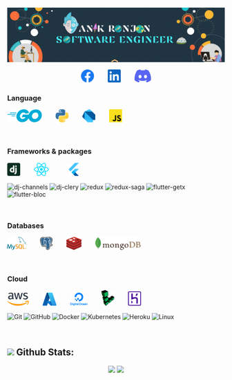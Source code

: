 [![](profile.gif)](https://github.com/AnikRonjon)


<p align="center">
    <a href="https://www.facebook.com/anikronjon.swe"></a><img src="vendor/facebook.svg" height="30px"></a>&emsp;&emsp;
    <a href="https://bd.linkedin.com/in/anikronjon"></a><img src="vendor/linkedin.svg" height="30px"></a>&emsp;&emsp;
    <a href="https://discord.com/users/Big%20Bull#7729"></a><img src="vendor/discord.svg" height="30px"></a>
</p>




### Language
<img src="vendor/go.svg" height="30">&emsp;&emsp;
<img src="vendor/python.svg" height="30">&emsp;&emsp;
<img src="vendor/dart.svg" height="30">&emsp;&emsp;
<img src="vendor/javascript.svg" height="30">&emsp;&emsp;


<br>

### Frameworks & packages
<img src="vendor/django-icon.svg" height="30">&emsp;&emsp;
<img src="vendor/react.svg" height="30">&emsp;&emsp;&emsp;
<img src="vendor/flutter.svg" height="30">&emsp;&emsp;&emsp;

![dj-channels](https://img.shields.io/badge/-Channels-511?&logo=Websocket&logoColor=F90)
![dj-clery](https://img.shields.io/badge/-Celery-511?&logo=Celery&logoColor=F90)
![redux](https://img.shields.io/badge/-Redux-511?&logo=Redux&logoColor=F90)
![redux-saga](https://img.shields.io/badge/-ReduxSaga-511?&logo=ReduxSaga&logoColor=F90)
![flutter-getx](https://img.shields.io/badge/-GetX-511?&logo=&logoColor=F90)
![flutter-bloc](https://img.shields.io/badge/-Bloc-511?&logo=Bloc&logoColor=F90)


<br>

### Databases
<img src="vendor/mysql.svg" height="30">&emsp;&emsp;
<img src="vendor/postgresql.svg" height="30">&emsp;&emsp;
<img src="vendor/redis.svg" height="30">&emsp;&emsp;
<img src="vendor/mongodb.svg" height="30">&emsp;&emsp;


<br>

### Cloud
<img src="vendor/aws.svg" height="30">&emsp;&emsp;
<img src="vendor/microsoft-azure.svg" height="30">&emsp;&emsp;
<img src="vendor/digital-ocean.svg" height="30">&emsp;&emsp;
<img src="vendor/linode.svg" width="30">&emsp;&emsp;
<img src="vendor/heroku.svg" width="30">


![Git](https://img.shields.io/badge/-Git-511?&logo=Git)
![GitHub](https://img.shields.io/badge/-GitHub-511?&logo=GitHub&logoColor=F90)
![Docker](https://img.shields.io/badge/-Docker-511?&logo=Docker)
![Kubernetes](https://img.shields.io/badge/-Kubernetes-511?&logo=Kubernetes)
![Heroku](https://img.shields.io/badge/-Heroku-511?&logo=Heroku&logoColor=F90)
![Linux](https://img.shields.io/badge/-Linux-511?&logo=Linux)


<br>

## <img src="https://media.giphy.com/media/ZCN6F3FAkwsyOGU2RS/giphy.gif" width="30"> **Github Stats:**
 <p align="center">
   <img align="center" src="https://github-readme-streak-stats.herokuapp.com/?user=AnikRonjon&hide_border=false"/>
  <a href="https://github.com/AnikRonjon">
   <img align="center" src="https://github-readme-stats.vercel.app/api?username=AnikRonjon&show_icons=true&count_private=true">
  </a>
 </p>
